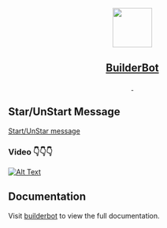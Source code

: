 <p align="center">
  <a href="https://builderbot.vercel.app/">
    <picture>
      <img src="https://i.imgur.com/OPl026Z.png" height="80">
    </picture>
    <h2 align="center">BuilderBot</h2>
  </a>
</p>

<p align="center">
  <a aria-label="NPM version" href="https://www.npmjs.com/package/@builderbot/bot">
    <img alt="" src="https://img.shields.io/npm/v/@builderbot/bot?color=%2300c200&label=%40bot-whatsapp">
  </a>
  <a aria-label="Join the community on GitHub" href="https://link.codigoencasa.com/DISCORD">
    <img alt="" src="https://img.shields.io/discord/915193197645402142?logo=discord">
  </a>
</p>

## Star/UnStart Message

<p>
<a href="https://github.com/jorgechavarriaga/builder_bot_baileys_examples/tree/master/starUnStarMessage">Start/UnStar message</a>
</p>

### Video 👇👇👇

[![Alt Text](https://img.youtube.com/vi/y4E4kfgDaRA/0.jpg "Start/UnStar message")](https://www.youtube.com/watch?v=y4E4kfgDaRA "Start/UnStar message")

## Documentation

Visit [builderbot](https://builderbot.vercel.app/) to view the full documentation.
